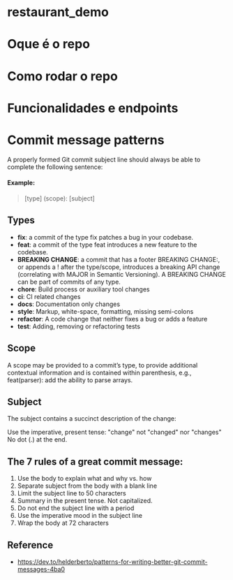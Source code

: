 # restaurant_demo

# Oque é o repo

# Como rodar o repo

# Funcionalidades e endpoints

# Commit message patterns

A properly formed Git commit subject line should always be able to complete the following sentence:
#### Example:
> [type] (scope): [subject]


## Types
- **fix**: a commit of the type fix patches a bug in your codebase.
- **feat**: a commit of the type feat introduces a new feature to the codebase.
- **BREAKING CHANGE**: a commit that has a footer BREAKING CHANGE:, or appends a ! after the type/scope, introduces a breaking API change (correlating with MAJOR in Semantic Versioning). A BREAKING CHANGE can be part of commits of any type.
- **chore**: Build process or auxiliary tool changes
- **ci**: CI related changes
- **docs**: Documentation only changes
- **style**: Markup, white-space, formatting, missing semi-colons
- **refactor**: A code change that neither fixes a bug or adds a feature
- **test**: Adding, removing or refactoring tests

## Scope
A scope may be provided to a commit’s type, to provide additional contextual information and is contained within parenthesis, e.g., feat(parser): add the ability to parse arrays.

## Subject
The subject contains a succinct description of the change:

Use the imperative, present tense: "change" not "changed" nor "changes"
No dot (.) at the end.

## The 7 rules of a great commit message:
1. Use the body to explain what and why vs. how
2. Separate subject from the body with a blank line
3. Limit the subject line to 50 characters
4. Summary in the present tense. Not capitalized.
5. Do not end the subject line with a period
6. Use the imperative mood in the subject line
7. Wrap the body at 72 characters

## Reference
- https://dev.to/helderberto/patterns-for-writing-better-git-commit-messages-4ba0

